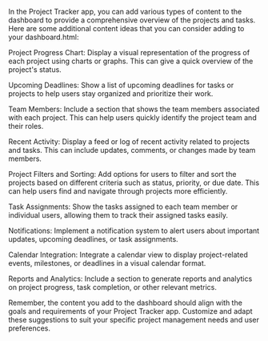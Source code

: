 
In the Project Tracker app, you can add various types of content to the dashboard to provide a comprehensive overview of the projects and tasks. Here are some additional content ideas that you can consider adding to your dashboard.html:

Project Progress Chart: Display a visual representation of the progress of each project using charts or graphs. This can give a quick overview of the project's status.

Upcoming Deadlines: Show a list of upcoming deadlines for tasks or projects to help users stay organized and prioritize their work.

Team Members: Include a section that shows the team members associated with each project. This can help users quickly identify the project team and their roles.

Recent Activity: Display a feed or log of recent activity related to projects and tasks. This can include updates, comments, or changes made by team members.

Project Filters and Sorting: Add options for users to filter and sort the projects based on different criteria such as status, priority, or due date. This can help users find and navigate through projects more efficiently.

Task Assignments: Show the tasks assigned to each team member or individual users, allowing them to track their assigned tasks easily.

Notifications: Implement a notification system to alert users about important updates, upcoming deadlines, or task assignments.

Calendar Integration: Integrate a calendar view to display project-related events, milestones, or deadlines in a visual calendar format.

Reports and Analytics: Include a section to generate reports and analytics on project progress, task completion, or other relevant metrics.

Remember, the content you add to the dashboard should align with the goals and requirements of your Project Tracker app. Customize and adapt these suggestions to suit your specific project management needs and user preferences.